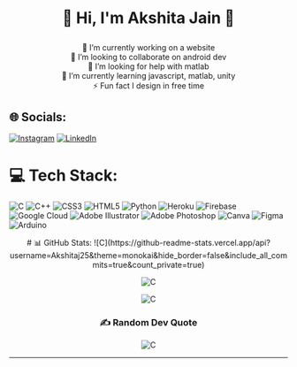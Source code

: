 # <p align = "center">💫 Hi, I'm Akshita Jain 💫<align>
<p align = "center">
🔭 I’m currently working on a website<br>👯 I’m looking to collaborate on android dev<br>🤝 I’m looking for help with matlab<br>🌱 I’m currently learning javascript, matlab, unity<br>⚡ Fun fact I design in free time

<align>
  
## 🌐 Socials:
[![Instagram](https://img.shields.io/badge/Instagram-%23E4405F.svg?logo=Instagram&logoColor=white)](https://instagram.com/ek_shit.aa) [![LinkedIn](https://img.shields.io/badge/LinkedIn-%230077B5.svg?logo=linkedin&logoColor=white)](https://linkedin.com/in/Akshitaj25) 

# 💻 Tech Stack:
![C](https://img.shields.io/badge/c-%2300599C.svg?style=plastic&logo=c&logoColor=white) ![C++](https://img.shields.io/badge/c++-%2300599C.svg?style=plastic&logo=c%2B%2B&logoColor=white) ![CSS3](https://img.shields.io/badge/css3-%231572B6.svg?style=plastic&logo=css3&logoColor=white) ![HTML5](https://img.shields.io/badge/html5-%23E34F26.svg?style=plastic&logo=html5&logoColor=white) ![Python](https://img.shields.io/badge/python-3670A0?style=plastic&logo=python&logoColor=ffdd54) ![Heroku](https://img.shields.io/badge/heroku-%23430098.svg?style=plastic&logo=heroku&logoColor=white) ![Firebase](https://img.shields.io/badge/firebase-%23039BE5.svg?style=plastic&logo=firebase) ![Google Cloud](https://img.shields.io/badge/Google%20Cloud-%234285F4.svg?style=plastic&logo=google-cloud&logoColor=white) ![Adobe Illustrator](https://img.shields.io/badge/adobeillustrator-%23FF9A00.svg?style=plastic&logo=adobeillustrator&logoColor=white) ![Adobe Photoshop](https://img.shields.io/badge/adobephotoshop-%2331A8FF.svg?style=plastic&logo=adobephotoshop&logoColor=white) ![Canva](https://img.shields.io/badge/Canva-%2300C4CC.svg?style=plastic&logo=Canva&logoColor=white) 	![Figma](https://img.shields.io/badge/figma-%23F24E1E.svg?style=plastic&logo=figma&logoColor=white) ![Arduino](https://img.shields.io/badge/-Arduino-00979D?style=plastic&logo=Arduino&logoColor=white)

<div align = "center">
# 📊 GitHub Stats:
![C](https://github-readme-stats.vercel.app/api?username=Akshitaj25&theme=monokai&hide_border=false&include_all_commits=true&count_private=true)<br/>

![C](https://github-readme-streak-stats.herokuapp.com/?user=Akshitaj25&theme=monokai&hide_border=false)<br/>
  
![C](https://github-readme-stats.vercel.app/api/top-langs/?username=Akshitaj25&theme=monokai&hide_border=false&include_all_commits=true&count_private=true&layout=compact)
### <p align = "center" > ✍️ Random Dev Quote  <align>
![C](https://quotes-github-readme.vercel.app/api?type=horizontal&theme=radical)
  
---
</div>

